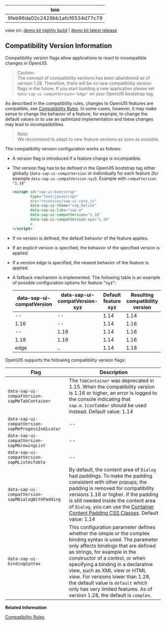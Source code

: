 <!-- loio9feb96da02c2429bb1afcf6534d77c79 -->

| loio |
| -----|
| 9feb96da02c2429bb1afcf6534d77c79 |

<div id="loio">

view on: [demo kit nightly build](https://openui5nightly.hana.ondemand.com/#/topic/9feb96da02c2429bb1afcf6534d77c79) | [demo kit latest release](https://openui5.hana.ondemand.com/#/topic/9feb96da02c2429bb1afcf6534d77c79)</div>

## Compatibility Version Information

Compatibility version flags allow applications to react to incompatible changes in OpenUI5.

> Caution:  
> The concept of compatibility versions has been abandoned as of version 1.28. Therefore, there will be no new compatibility version flags in the future. If you start building a new application please set `data-sap-ui-compatVersion="edge"` on your OpenUI5 bootstrap tag.

As described in the compatibility rules, changes to OpenUI5 features are compatible, see [Compatibility Rules](Compatibility_Rules_91f0873.md). In some cases, however, it may make sense to change the behavior of a feature, for example, to change the default values or to use an optimized implementation and these changes may lead to incompatibilities.

> Note:  
> We recommend to adapt to new feature versions as soon as possible.

The compatibility version configuration works as follows:

-   A version flag is introduced if a feature change is incompatible.
-   The version flag has to be defined in the OpenUI5 bootstrap tag either globally \(`data-sap-ui-compatVersion` or individually for each feature \(for example `data-sap-ui-compatVersion-xyz`\). Example with `compatVersion "1.18"`

    ``` html
    <script id="sap-ui-bootstrap" 
            type="text/javascript"
            src="resources/sap-ui-core.js"
            data-sap-ui-theme="sap_belize"
            data-sap-ui-libs="sap.m"
            data-sap-ui-compatVersion="1.18"
            data-sap-ui-compatVersion-xyz="1.16"
            >
    </script> 
    ```

-   If no version is defined, the default behavior of the feature applies.
-   If an explicit version is specified, the behavior of the specified version is applied.
-   If a version edge is specified, the newest behavior of the feature is applied.
-   A fallback mechanism is implemented. The following table is an example of possible configuration options for feature "xyz":

    |data-sap-ui-compatVersion|data-sap-ui-compatVersion-xyz|Default feature xyz|Resulting compatibility version|
    |-------------------------|-----------------------------|-------------------|-------------------------------|
    |--|--|1.14|1.14|
    |1.16|--|1.14|1.16|
    |--|1.16|1.14|1.16|
    |1.18|1.16|1.14|1.16|
    |edge|..|1.14|1.18|


OpenUI5 supports the following compatibility version flags:

|Flag|Description|
|----|-----------|
|`data-sap-ui-compatVersion-sapMeTabContainer`|The `TabContainer` was deprecated in 1.15. When the compatibility version is 1.16 or higher, an error is logged to the console indicating that `sap.m.IconTabBar` should be used instead. Default value: 1.14|
|`data-sap-ui-compatVersion-sapMeProgessIndicator`|--|
|`data-sap-ui-compatVersion-sapMGrowingList`|--|
|`data-sap-ui-compatVersion-sapMListAsTable`|--|
|`data-sap-ui-compatVersion-sapMDialogWithPadding`|By default, the content area of `Dialog` had paddings. To make the padding consistent with other popups, the padding is removed for compatibility versions 1.16 or higher. If the padding is still needed inside the content area of `Dialog`, you can use the [Container Content Padding CSS Classes](Using_Container_Content_Padding_CSS_Classes_c71f6df.md). Default value: 1.14|
|`data-sap-ui-bindingSyntax`|This configuration parameter defines whether the simple or the complex binding syntax is used. The parameter only affects bindings that are defined as strings, for example in the constructor of a control, or when specifying a binding in a declarative view, such as XML view or HTML view. For versions lower than 1.28, the default value is `default` which only has very limited features. As of version 1.28, the default is `complex`.|

**Related Information**  


[Compatibility Rules](Compatibility_Rules_91f0873.md)

